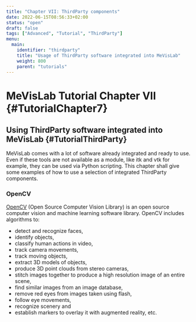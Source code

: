 ```yaml
---
title: "Chapter VII: ThirdParty components"
date: 2022-06-15T08:56:33+02:00
status: "open"
draft: false
tags: ["Advanced", "Tutorial", "ThirdParty"]
menu: 
  main:
    identifier: "thirdparty"
    title: "Usage of ThirdParty software integrated into MeVisLab"
    weight: 800
    parent: "tutorials"
---
```


# MeVisLab Tutorial Chapter VII {#TutorialChapter7}

## Using ThirdParty software integrated into MeVisLab {#TutorialThirdParty}
MeVisLab comes with a lot of software already integrated and ready to use. Even if these tools are not available as a module, like itk and vtk for example, they can be used via Python scripting. This chapter shall give some examples of how to use a selection of integrated ThirdParty components.

### OpenCV
[OpenCV](https://opencv.org/ "OpenCV") (Open Source Computer Vision Library) is an open source computer vision and machine learning software library. OpenCV includes algorithms to:
* detect and recognize faces,
* identify objects,
* classify human actions in video,
* track camera movements,
* track moving objects,
* extract 3D models of objects,
* produce 3D point clouds from stereo cameras,
* stitch images together to produce a high resolution image of an entire scene,
* find similar images from an image database,
* remove red eyes from images taken using flash,
* follow eye movements,
* recognize scenery and
* establish markers to overlay it with augmented reality, etc.
